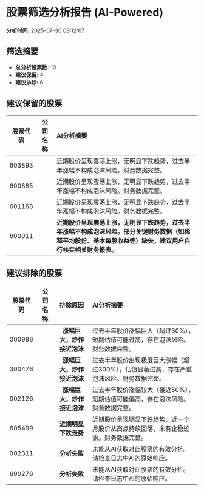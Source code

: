 # 股票筛选分析报告 (AI-Powered)

**分析时间:** 2025-07-30 08:12:07

## 筛选摘要

- **总分析股票数:** 10
- **建议保留:** 4
- **建议排除:** 6

## 建议保留的股票

| 股票代码 | 公司名称 | AI分析摘要 |
|:---:|:---:|:---|
| 603893 |  | 近期股价呈现震荡上涨，无明显下跌趋势，过去半年涨幅不构成泡沫风险。财务数据完整。 |
| 600885 |  | 近期股价呈现震荡上涨，无明显下跌趋势，过去半年涨幅不构成泡沫风险。财务数据完整。 |
| 601168 |  | 近期股价呈现震荡上涨，无明显下跌趋势，过去半年涨幅不构成泡沫风险。财务数据完整。 |
| 600011 |  | **近期股价呈现震荡上涨，无明显下跌趋势，过去半年涨幅不构成泡沫风险。部分关键财务数据（如稀释平均股份、基本每股收益等）缺失，建议用户自行核实相关财务报表。** |

## 建议排除的股票

| 股票代码 | 公司名称 | 排除原因 | AI分析摘要 |
|:---:|:---:|:---:|:---|
| 000988 |  | **涨幅巨大，炒作接近泡沫** | 过去半年股价涨幅巨大（超过30%），短期估值可能过高，存在泡沫风险。财务数据完整。 |
| 300476 |  | **涨幅巨大，炒作接近泡沫** | 过去半年股价出现极度巨大涨幅（超过300%），估值显著过高，存在严重泡沫风险。财务数据完整。 |
| 002126 |  | **涨幅巨大，炒作接近泡沫** | 过去半年股价涨幅较大（接近50%），短期估值可能偏高，存在泡沫风险。财务数据完整。 |
| 605499 |  | **近期明显下跌走势** | 近期股价呈现明显下跌趋势，近一个月股价从高点持续回落，未有企稳迹象。财务数据完整。 |
| 002311 |  | **分析失败** | 未能从AI获取对此股票的有效分析。请检查日志中AI的原始响应。 |
| 600276 |  | **分析失败** | 未能从AI获取对此股票的有效分析。请检查日志中AI的原始响应。 |

